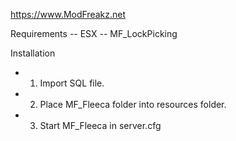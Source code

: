 https://www.ModFreakz.net

Requirements
-- ESX
-- MF_LockPicking

Installation
- 1. Import SQL file.
- 2. Place MF_Fleeca folder into resources folder.
- 3. Start MF_Fleeca in server.cfg